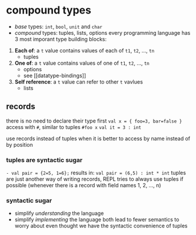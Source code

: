 # compound types
- *base* types: `int`, `bool`, `unit` and `char`
- *compound* types: tuples, lists, options
every programming language has 3 most imporant type building blocks:
1. **Each of**: a `t` value contains values of each of `t1`, `t2`, ..., `tn`
   - tuples
2. **One of**: a `t` value contains values of one of `t1`, `t2`, ..., `tn`
   - options
   - see [[datatype-bindings]]
3. **Self reference**: a `t` value can refer to other `t` vavlues
   - lists
## records
there is no need to declare their type first
`val x = { foo=3, bar=false }`
access with `#`, similar to tuples
`#foo x`
`val it = 3 : int`

use records instead of tuples when it is better to access by name instead of by position
### tuples are syntactic sugar
`- val pair = {2=5, 1=6};`
results in:
`val pair = (6,5) : int * int`
tuples are just another way of writing records, REPL tries to always use tuples if possible (whenever there is a record with field names 1, 2, ..., n)
### syntactic sugar
- simplify *understanding* the language
- simplify *implementing* the language
both lead to fewer semantics to worry about even thought we have the syntactic convenience of tuples